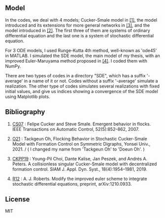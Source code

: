 ## Model
In the codes, we deal with 4 models; Cucker-Smale model in [[1]][(CS07)], the model introduced and its extensions for more general networks in [[3]][(CKPP19)], and the model introduced in [[2]][(O21)]. The first three of them are systems of ordinary differential equation and the last one is a system of stochastic differential equation.

For 3 ODE models, I used Runge-Kutta 4th method, well-known as 'ode45' in MATLAB. I simulated the SDE model, the main model of my thesis, with an improved Euler-Maruyama method proposed in [[4]][(R12)]. I coded them with NumPy.  

There are two types of codes in a directory "SDE", which has a suffix '-average' in a name of it or not. Codes without a suffix '-average' simulate a realization. The other type of codes simulates several realizations with fixed initial values, and give us indices showing a convergence of the SDE model using Matplotlib plots.

## Bibliography

1. [CS07][(CS07)] : Felipe Cucker and Steve Smale. Emergent behavior in flocks. IEEE Transactions
on Automatic Control, 52(5):852–862, 2007.

2. [O21][(O21)] : Tackgeun Oh, Flocking Behavior in Stochastic Cucker-Smale Model with Formation Control on Symmetric Digraphs, Yonsei Univ., 2021.
/ ( I changed my name from 'Tackgeun Oh' to 'Doeun Oh'. )

3. [CKPP19][(CKPP19)] : Young-Pil Choi, Dante Kalise, Jan Peszek, and Andrés A. Peters. A collisionless
singular Cucker-Smale model with decentralized formation control. SIAM J.
Appl. Dyn. Syst., 18(4):1954–1981, 2019.

4. [R12][(R12)] : A. J. Roberts. Modify the improved euler scheme to integrate stochastic differential equations, preprint, arXiv:1210.0933.

## License

MIT

[(CS07)]: https://ieeexplore.ieee.org/document/4200853 "CS07"
[(O21)]: http://www.riss.kr/link?id=T15771814 "O21"
[(CKPP19)]: https://arxiv.org/abs/1807.05177 "CKPP19"
[(R12)]: https://arxiv.org/abs/1210.0933 "R12"
